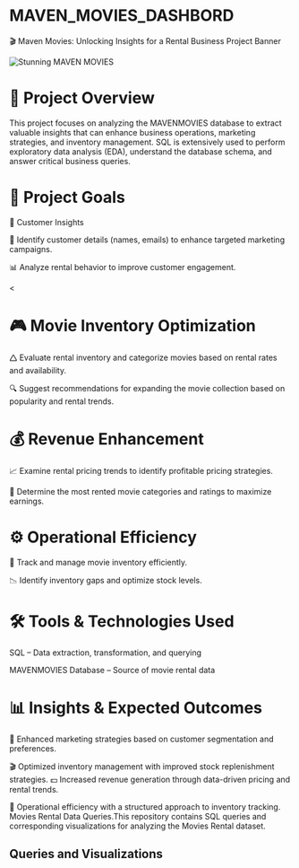 # MAVEN_MOVIES_DASHBORD

🎬 Maven Movies: Unlocking Insights for a Rental Business
Project Banner 

![Stunning MAVEN MOVIES](https://w7.pngwing.com/pngs/725/684/png-transparent-movie-time-graphic-film-cinema-logo-film-elements-cdr-food-text-thumbnail.png)

<H1>📌 Project Overview</H1> 

This project focuses on analyzing the MAVENMOVIES database to extract valuable insights that can enhance business operations, marketing strategies, and inventory management.
SQL is extensively used to perform exploratory data analysis (EDA), understand the database schema, and answer critical business queries.

<H1>🎯 Project Goals</H1>

<H>🛒 Customer Insights </H>

📌 Identify customer details (names, emails) to enhance targeted marketing campaigns.

📊 Analyze rental behavior to improve customer engagement.

<<H1>🎮 Movie Inventory Optimization</H1>
🛆 Evaluate rental inventory and categorize movies based on rental rates and availability.

🔍 Suggest recommendations for expanding the movie collection based on popularity and rental trends.

<H1>💰 Revenue Enhancement</H1>
📈 Examine rental pricing trends to identify profitable pricing strategies.

🎥 Determine the most rented movie categories and ratings to maximize earnings.

<H1>⚙️ Operational Efficiency</H1>
📌 Track and manage movie inventory efficiently.

📉 Identify inventory gaps and optimize stock levels.

<H1>🛠️ Tools & Technologies Used</H1>
SQL – Data extraction, transformation, and querying

MAVENMOVIES Database – Source of movie rental data

<H1>📊 Insights & Expected Outcomes</H1>
📢 Enhanced marketing strategies based on customer segmentation and preferences.

🎬 Optimized inventory management with improved stock replenishment strategies.
💵 Increased revenue generation through data-driven pricing and rental trends.


📌 Operational efficiency with a structured approach to inventory tracking.
Movies Rental Data Queries.This repository contains SQL queries and corresponding visualizations for analyzing the Movies Rental dataset.

<H2>Queries and Visualizations</H2>
